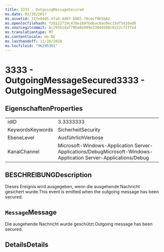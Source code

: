 ```yaml
---
title: 3333 - OutgoingMessageSecured
ms.date: 03/30/2017
ms.assetid: 21fe9445-4fa4-4d67-b865-78cecf9b5b82
ms.openlocfilehash: f28122719c470e189fbdbac8ac0ec15df5d10ad6
ms.sourcegitcommit: bc293b14af795e0e999e3304dd40c0222cf2ffe4
ms.translationtype: MT
ms.contentlocale: de-DE
ms.lasthandoff: 11/26/2020
ms.locfileid: "96295391"
---
```

# <a name="3333---outgoingmessagesecured"></a><span data-ttu-id="b24d4-102">3333 - OutgoingMessageSecured</span><span class="sxs-lookup"><span data-stu-id="b24d4-102">3333 - OutgoingMessageSecured</span></span>

## <a name="properties"></a><span data-ttu-id="b24d4-103">Eigenschaften</span><span class="sxs-lookup"><span data-stu-id="b24d4-103">Properties</span></span>  
  
|||  
|-|-|  
|<span data-ttu-id="b24d4-104">id</span><span class="sxs-lookup"><span data-stu-id="b24d4-104">ID</span></span>|<span data-ttu-id="b24d4-105">3.333</span><span class="sxs-lookup"><span data-stu-id="b24d4-105">3333</span></span>|  
|<span data-ttu-id="b24d4-106">Keywords</span><span class="sxs-lookup"><span data-stu-id="b24d4-106">Keywords</span></span>|<span data-ttu-id="b24d4-107">Sicherheit</span><span class="sxs-lookup"><span data-stu-id="b24d4-107">Security</span></span>|  
|<span data-ttu-id="b24d4-108">Ebene</span><span class="sxs-lookup"><span data-stu-id="b24d4-108">Level</span></span>|<span data-ttu-id="b24d4-109">Ausführlich</span><span class="sxs-lookup"><span data-stu-id="b24d4-109">Verbose</span></span>|  
|<span data-ttu-id="b24d4-110">Kanal</span><span class="sxs-lookup"><span data-stu-id="b24d4-110">Channel</span></span>|<span data-ttu-id="b24d4-111">Microsoft-Windows-Application Server-Applications/Debug</span><span class="sxs-lookup"><span data-stu-id="b24d4-111">Microsoft-Windows-Application Server-Applications/Debug</span></span>|  
  
## <a name="description"></a><span data-ttu-id="b24d4-112">BESCHREIBUNG</span><span class="sxs-lookup"><span data-stu-id="b24d4-112">Description</span></span>  

 <span data-ttu-id="b24d4-113">Dieses Ereignis wird ausgegeben, wenn die ausgehende Nachricht gesichert wurde.</span><span class="sxs-lookup"><span data-stu-id="b24d4-113">This event is emitted when the outgoing message has been secured.</span></span>  
  
## <a name="message"></a><span data-ttu-id="b24d4-114">`Message`</span><span class="sxs-lookup"><span data-stu-id="b24d4-114">Message</span></span>  

 <span data-ttu-id="b24d4-115">Die ausgehende Nachricht wurde geschützt.</span><span class="sxs-lookup"><span data-stu-id="b24d4-115">Outgoing message has been secured.</span></span>  
  
## <a name="details"></a><span data-ttu-id="b24d4-116">Details</span><span class="sxs-lookup"><span data-stu-id="b24d4-116">Details</span></span>
